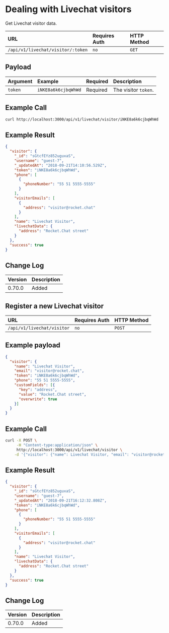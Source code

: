 # Dealing with Livechat visitors

Get Livechat visitor data.

| URL                               | Requires Auth | HTTP Method |
| :-------------------------------- | :------------ | :---------- |
| `/api/v1/livechat/visitor/:token` | `no`          | `GET`       |

## Payload

| Argument | Example             | Required | Description           |
| :------- | :------------------ | :------- | :-------------------- |
| `token`  | `iNKE8a6k6cjbqWhWd` | Required | The visitor `token`.  |

## Example Call

```bash
curl http://localhost:3000/api/v1/livechat/visitor/iNKE8a6k6cjbqWhWd
```

## Example Result

```json
{
  "visitor": {
    "_id": "sGtcfEYz852uguxaS",
    "username": "guest-7",
    "_updatedAt": "2018-09-21T14:10:56.529Z",
    "token": "iNKE8a6k6cjbqWhWd",
    "phone": [
      {
        "phoneNumber": "55 51 5555-5555"
      }
    ],
    "visitorEmails": [
      {
        "address": "visitor@rocket.chat"
      }
    ],
    "name": "Livechat Visitor",
    "livechatData": {
      "address": "Rocket.Chat street"
    }
  },
  "success": true
}
```

## Change Log

| Version | Description |
| :------ | :---------- |
| 0.70.0  | Added       |

## Register a new Livechat visitor

| URL                                  | Requires Auth | HTTP Method |
| :----------------------------------- | :------------ | :---------- |
| `/api/v1/livechat/visitor`           | `no`          | `POST`      |

## Example payload

```json
{
  "visitor": {
    "name": "Livechat Visitor",
    "email": "visitor@rocket.chat",
    "token": "iNKE8a6k6cjbqWhWd",
    "phone": "55 51 5555-5555",
    "customFields": [{
      "key": "address",
      "value": "Rocket.Chat street",
      "overwrite": true
    }]
  }
}
```

## Example Call

```bash
curl -X POST \
     -H "Content-type:application/json" \
     http://localhost:3000/api/v1/livechat/visitor \
    -d '{"visitor": {"name": Livechat Visitor, "email": "visitor@rocket.chat", "token": "iNKE8a6k6cjbqWhWd", "phone": "55 51 5555-5555", customFields": [{ "key": "address", "value": "Rocket.Chat street", "overwrite": true }] }'
```

## Example Result

```json
{
  "visitor": {
    "_id": "sGtcfEYz852uguxaS",
    "username": "guest-7",
    "_updatedAt": "2018-09-21T16:12:32.808Z",
    "token": "iNKE8a6k6cjbqWhWd",
    "phone": [
      {
        "phoneNumber": "55 51 5555-5555"
      }
    ],
    "visitorEmails": [
      {
        "address": "visitor@rocket.chat"
      }
    ],
    "name": "Livechat Visitor",
    "livechatData": {
      "address": "Rocket.Chat street"
    }
  },
  "success": true
}
```

## Change Log

| Version | Description |
| :------ | :---------- |
| 0.70.0  | Added       |
